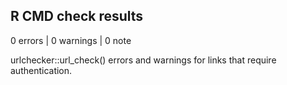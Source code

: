 ## R CMD check results

0 errors | 0 warnings | 0 note

urlchecker::url_check() errors and warnings for links that require authentication.
